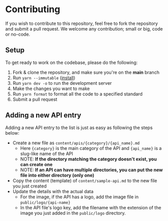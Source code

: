# Contributing

If you wish to contribute to this repository, feel free to fork the repository and submit a
pull request. We welcome any contribution; small or big, code or no-code.

## Setup

To get ready to work on the codebase, please do the following:

1. Fork & clone the repository, and make sure you're on the **main** branch
2. Run `yarn --immutable` ([install](https://yarnpkg.com/getting-started/install))
3. Run `yarn dev -o` to run the development server
4. Make the changes you want to make
5. Run `yarn format` to format all the code to a specified standard
6. Submit a pull request

## Adding a new API entry

Adding a new API entry to the list is just as easy as following the steps below:

- Create a new file as `content/apis/{category}/{api_name}.md`
  - Here `{category}` is the main category of the API and `{api_name}` is a slug-like name of the API
  - NOTE: **If the directory matching the category doesn't exist, you can create one**
  - NOTE: **If an API can have multiple directories, you can put the new file into either directory (only one)**
- Copy the content (template) of `content/sample-api.md` to the new file you just created
- Update the details with the actual data
  - For the image, if the API has a logo, add the image file in `public/logo/{api-name}`
  - In the API file's logo key, add the filename with the extension of the image you just added in the `public/logo` directory.
